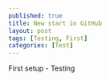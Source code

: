 ```yaml
---
published: true
title: New start in GitHub
layout: post
tags: [Testing, First]
categories: [Test]
---
```

First setup - Testing